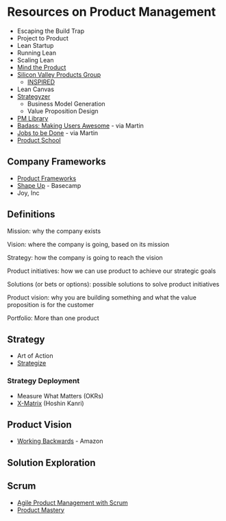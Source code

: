 # Resources on Product Management

- Escaping the Build Trap
- Project to Product
- Lean Startup
- Running Lean
- Scaling Lean
- [Mind the Product](https://www.mindtheproduct.com/)
- [Silicon Valley Products Group](https://svpg.com/)
  - [INSPIRED](https://www.amazon.co.uk/Inspired-Companies-Technology-Powered-Products-Services/dp/1119387507)
- Lean Canvas
- [Strategyzer](https://www.strategyzer.com/books)
  - Business Model Generation
  - Value Proposition Design
- [PM Library](https://thepmlibrary.com/books/)
- [Badass: Making Users Awesome](https://www.amazon.co.uk/Badass-Making-Awesome-Kathy-Sierra/dp/1491919019/) - via Martin
- [Jobs to be Done](https://www.amazon.co.uk/Jobs-Be-Done-Customer-Centered-Innovation/dp/0814438032/) - via Martin
- [Product School](https://productschool.com/free-product-management-resources/)

## Company Frameworks

- [Product Frameworks](https://www.product-frameworks.com/)
- [Shape Up](https://basecamp.com/shapeup) - Basecamp
- Joy, Inc

## Definitions

Mission: why the company exists

Vision: where the company is going, based on its mission

Strategy: how the company is going to reach the vision

Product initiatives: how we can use product to achieve our strategic goals

Solutions (or bets or options): possible solutions to solve product initiatives

Product vision: why you are building something and what the value proposition is for the customer

Portfolio: More than one product

## Strategy

- Art of Action
- [Strategize](https://www.amazon.co.uk/Strategize-Product-Strategy-Roadmap-Practices/dp/0993499201/)

### Strategy Deployment

- Measure What Matters (OKRs)
- [X-Matrix](https://availagility.co.uk/2017/09/04/what-is-an-x-matrix/) (Hoshin Kanri)

## Product Vision

- [Working Backwards](https://www.inc.com/justin-bariso/amazon-uses-a-secret-process-for-launching-new-ideas-and-it-can-transform-way-you-work.html) - Amazon

## Solution Exploration

## Scrum

- [Agile Product Management with Scrum](https://www.amazon.co.uk/dp/0321605780/)
- [Product Mastery](https://www.amazon.co.uk/Product-Mastery-Good-Great-Ownership/dp/1540562549/)
